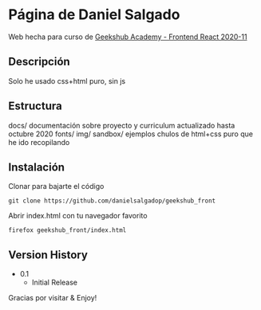 # Página de Daniel Salgado

Web hecha para curso de [Geekshub Academy - Frontend React 2020-11](https://bootcamp.geekshubsacademy.com/online/frontend-react/)

## Descripción

Solo he usado css+html puro, sin js


## Estructura

docs/ documentación sobre proyecto y curriculum actualizado hasta octubre 2020
fonts/
img/
sandbox/ ejemplos chulos de html+css puro que he ido recopilando


## Instalación

Clonar para bajarte el código
```
git clone https://github.com/danielsalgadop/geekshub_front
```

Abrir index.html con tu navegador favorito

```
firefox geekshub_front/index.html
```


## Version History

* 0.1
    * Initial Release


Gracias por visitar & Enjoy!